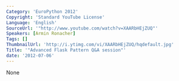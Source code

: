 ```yaml
---
Category: 'EuroPython 2012'
Copyright: 'Standard YouTube License'
Language: 'English'
SourceUrl: '"http://www.youtube.com/watch?v=XAARbHEjZUQ"'
Speakers: [Armin Ronacher]
Tags: []
ThumbnailUrl: 'http://i.ytimg.com/vi/XAARbHEjZUQ/hqdefault.jpg'
Title: '"Advanced Flask Pattern Q&A session"'
date: '2012-07-06'
---
```

None


